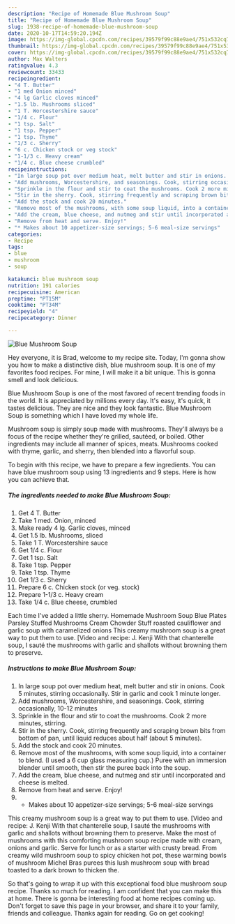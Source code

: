 ```yaml
---
description: "Recipe of Homemade Blue Mushroom Soup"
title: "Recipe of Homemade Blue Mushroom Soup"
slug: 1938-recipe-of-homemade-blue-mushroom-soup
date: 2020-10-17T14:59:20.194Z
image: https://img-global.cpcdn.com/recipes/39579f99c88e9ae4/751x532cq70/blue-mushroom-soup-recipe-main-photo.jpg
thumbnail: https://img-global.cpcdn.com/recipes/39579f99c88e9ae4/751x532cq70/blue-mushroom-soup-recipe-main-photo.jpg
cover: https://img-global.cpcdn.com/recipes/39579f99c88e9ae4/751x532cq70/blue-mushroom-soup-recipe-main-photo.jpg
author: Max Walters
ratingvalue: 4.3
reviewcount: 33433
recipeingredient:
- "4 T. Butter"
- "1 med Onion minced"
- "4 lg Garlic cloves minced"
- "1.5 lb. Mushrooms sliced"
- "1 T. Worcestershire sauce"
- "1/4 c. Flour"
- "1 tsp. Salt"
- "1 tsp. Pepper"
- "1 tsp. Thyme"
- "1/3 c. Sherry"
- "6 c. Chicken stock or veg stock"
- "1-1/3 c. Heavy cream"
- "1/4 c. Blue cheese crumbled"
recipeinstructions:
- "In large soup pot over medium heat, melt butter and stir in onions. Cook 5 minutes, stirring occasionally. Stir in garlic and cook 1 minute longer."
- "Add mushrooms, Worcestershire, and seasonings. Cook, stirring occasionally, 10-12 minutes"
- "Sprinkle in the flour and stir to coat the mushrooms. Cook 2 more minutes, stirring."
- "Stir in the sherry. Cook, stirring frequently and scraping brown bits from bottom of pan, until liquid reduces about half (about 5 minutes)."
- "Add the stock and cook 20 minutes."
- "Remove most of the mushrooms, with some soup liquid, into a container to blend. (I used a 6 cup glass measuring cup.) Puree with an immersion blender until smooth, then stir the puree back into the soup."
- "Add the cream, blue cheese, and nutmeg and stir until incorporated and cheese is melted."
- "Remove from heat and serve. Enjoy!"
- "* Makes about 10 appetizer-size servings; 5-6 meal-size servings"
categories:
- Recipe
tags:
- blue
- mushroom
- soup

katakunci: blue mushroom soup 
nutrition: 191 calories
recipecuisine: American
preptime: "PT15M"
cooktime: "PT34M"
recipeyield: "4"
recipecategory: Dinner

---
```



![Blue Mushroom Soup](https://img-global.cpcdn.com/recipes/39579f99c88e9ae4/751x532cq70/blue-mushroom-soup-recipe-main-photo.jpg)

Hey everyone, it is Brad, welcome to my recipe site. Today, I'm gonna show you how to make a distinctive dish, blue mushroom soup. It is one of my favorites food recipes. For mine, I will make it a bit unique. This is gonna smell and look delicious.

Blue Mushroom Soup is one of the most favored of recent trending foods in the world. It is appreciated by millions every day. It's easy, it's quick, it tastes delicious. They are nice and they look fantastic. Blue Mushroom Soup is something which I have loved my whole life.

Mushroom soup is simply soup made with mushrooms. They&#39;ll always be a focus of the recipe whether they&#39;re grilled, sautéed, or boiled. Other ingredients may include all manner of spices, meats. Mushrooms cooked with thyme, garlic, and sherry, then blended into a flavorful soup.


To begin with this recipe, we have to prepare a few ingredients. You can have blue mushroom soup using 13 ingredients and 9 steps. Here is how you can achieve that.

<!--inarticleads1-->

##### The ingredients needed to make Blue Mushroom Soup:

1. Get 4 T. Butter
1. Take 1 med. Onion, minced
1. Make ready 4 lg. Garlic cloves, minced
1. Get 1.5 lb. Mushrooms, sliced
1. Take 1 T. Worcestershire sauce
1. Get 1/4 c. Flour
1. Get 1 tsp. Salt
1. Take 1 tsp. Pepper
1. Take 1 tsp. Thyme
1. Get 1/3 c. Sherry
1. Prepare 6 c. Chicken stock (or veg. stock)
1. Prepare 1-1/3 c. Heavy cream
1. Take 1/4 c. Blue cheese, crumbled


Each time I&#39;ve added a little sherry. Homemade Mushroom Soup Blue Plates Parsley Stuffed Mushrooms Cream Chowder Stuff roasted cauliflower and garlic soup with caramelized onions This creamy mushroom soup is a great way to put them to use. [Video and recipe: J. Kenji With that chanterelle soup, I sauté the mushrooms with garlic and shallots without browning them to preserve. 

<!--inarticleads2-->

##### Instructions to make Blue Mushroom Soup:

1. In large soup pot over medium heat, melt butter and stir in onions. Cook 5 minutes, stirring occasionally. Stir in garlic and cook 1 minute longer.
1. Add mushrooms, Worcestershire, and seasonings. Cook, stirring occasionally, 10-12 minutes
1. Sprinkle in the flour and stir to coat the mushrooms. Cook 2 more minutes, stirring.
1. Stir in the sherry. Cook, stirring frequently and scraping brown bits from bottom of pan, until liquid reduces about half (about 5 minutes).
1. Add the stock and cook 20 minutes.
1. Remove most of the mushrooms, with some soup liquid, into a container to blend. (I used a 6 cup glass measuring cup.) Puree with an immersion blender until smooth, then stir the puree back into the soup.
1. Add the cream, blue cheese, and nutmeg and stir until incorporated and cheese is melted.
1. Remove from heat and serve. Enjoy!
1. * Makes about 10 appetizer-size servings; 5-6 meal-size servings


This creamy mushroom soup is a great way to put them to use. [Video and recipe: J. Kenji With that chanterelle soup, I sauté the mushrooms with garlic and shallots without browning them to preserve. Make the most of mushrooms with this comforting mushroom soup recipe made with cream, onions and garlic. Serve for lunch or as a starter with crusty bread. From creamy wild mushroom soup to spicy chicken hot pot, these warming bowls of mushroom Michel Bras purees this lush mushroom soup with bread toasted to a dark brown to thicken the. 

So that's going to wrap it up with this exceptional food blue mushroom soup recipe. Thanks so much for reading. I am confident that you can make this at home. There is gonna be interesting food at home recipes coming up. Don't forget to save this page in your browser, and share it to your family, friends and colleague. Thanks again for reading. Go on get cooking!
